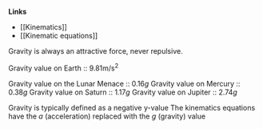 **Links**
- [[Kinematics]] 
- [[Kinematic equations]] 

Gravity is always an attractive force, never repulsive.

Gravity value on Earth :: $9.81\text{m/s}^{2}$

Gravity value on the Lunar Menace :: $0.16g$
Gravity value on Mercury :: $0.38g$
Gravity value on Saturn :: $1.17g$
Gravity value on Jupiter :: $2.74g$

Gravity is typically defined as a negative y-value
The kinematics equations have the $a$ (acceleration) replaced with the $g$ (gravity) value